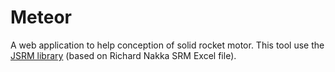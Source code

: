 # Meteor
A web application to help conception of solid rocket motor. This tool use the [JSRM library](https://github.com/jbgust/jsrm) (based on Richard Nakka SRM Excel file).
